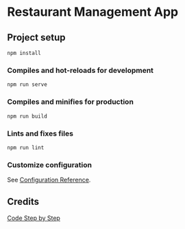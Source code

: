 # Restaurant Management App

## Project setup
```
npm install
```

### Compiles and hot-reloads for development
```
npm run serve
```

### Compiles and minifies for production
```
npm run build
```

### Lints and fixes files
```
npm run lint
```

### Customize configuration
See [Configuration Reference](https://cli.vuejs.org/config/).


## Credits

[Code Step by Step](https://www.youtube.com/playlist?list=PL8p2I9GklV44m5tFH-zjCmTiHeq9GZrby)